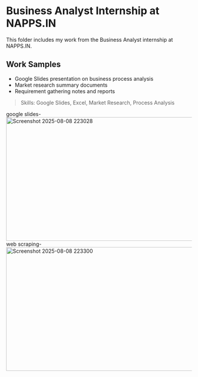 # Business Analyst Internship at NAPPS.IN
This folder includes my work from the Business Analyst internship at NAPPS.IN.

## Work Samples
- Google Slides presentation on business process analysis
- Market research summary documents
- Requirement gathering notes and reports

> Skills: Google Slides, Excel, Market Research, Process Analysis

google slides-<img width="550" height="336" alt="Screenshot 2025-08-08 223028" src="https://github.com/user-attachments/assets/78f7dbcc-a6a4-4154-934c-afd0a2f9019d" />
web scraping-<img width="550" height="336" alt="Screenshot 2025-08-08 223300" src="https://github.com/user-attachments/assets/70f8ec8a-662e-4192-9c9e-73da212ad021" />
